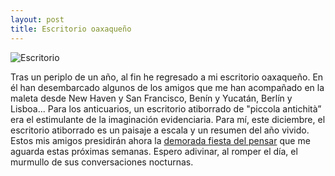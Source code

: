 ```yaml
---
layout: post
title: Escritorio oaxaqueño
---
```


![Escritorio](https://dl.dropboxusercontent.com/u/15184083/P1130586.jpg)

Tras un periplo de un año, al fin he regresado a mi escritorio oaxaqueño. En él han desembarcado algunos de los amigos que me han acompañado en la maleta desde New Haven y San Francisco, Benín y Yucatán, Berlín y Lisboa... Para los anticuarios, un escritorio atiborrado de "piccola antichità” era el estimulante de la imaginación evidenciaria. Para mí, este diciembre, el escritorio atiborrado es un paisaje a escala y un resumen del año vivido. Estos mis amigos presidirán ahora la [demorada fiesta del pensar](https://dl.dropboxusercontent.com/u/15184083/CAPS/heidegger_fiesta.png) que me aguarda estas próximas semanas. Espero adivinar, al romper el día, el murmullo de sus conversaciones nocturnas. 